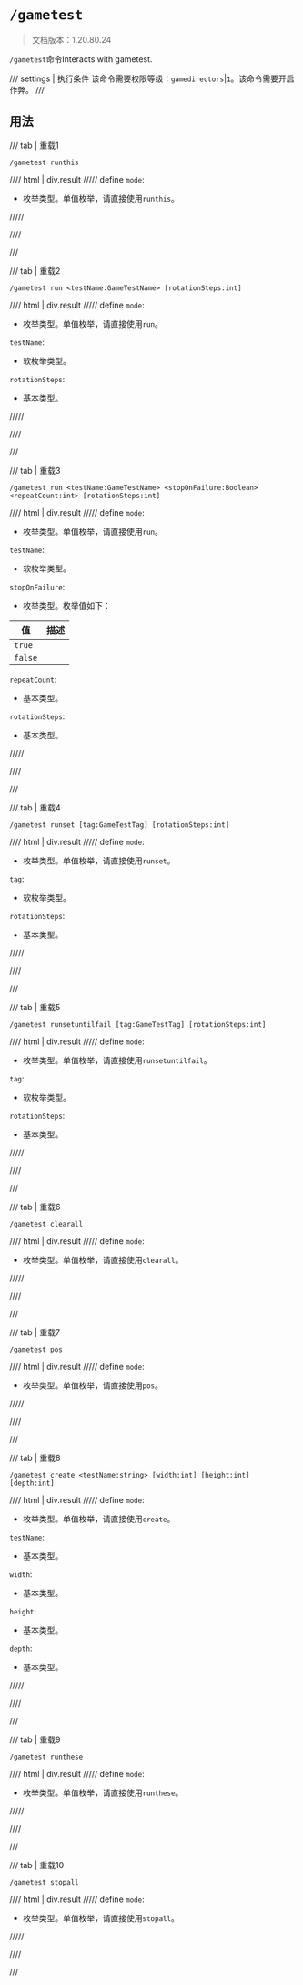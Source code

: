 # `/gametest`

> 文档版本：1.20.80.24

`/gametest`命令Interacts with gametest.

/// settings | 执行条件
该命令需要权限等级：`gamedirectors`|`1`。该命令需要开启作弊。
///

## 用法

/// tab | 重载1
```mcfunction
/gametest runthis
```

//// html | div.result
///// define
`mode`: <!-- md:samp GameTestModeRunThis -->

- 枚举类型。单值枚举，请直接使用`runthis`。


/////

////

///

/// tab | 重载2
```mcfunction
/gametest run <testName:GameTestName> [rotationSteps:int]
```

//// html | div.result
///// define
`mode`: <!-- md:samp GameTestModeRun -->

- 枚举类型。单值枚举，请直接使用`run`。

`testName`: <!-- md:samp GameTestName -->

- 软枚举类型。

`rotationSteps`: <!-- md:samp int -->

- 基本类型。


/////

////

///

/// tab | 重载3
```mcfunction
/gametest run <testName:GameTestName> <stopOnFailure:Boolean> <repeatCount:int> [rotationSteps:int]
```

//// html | div.result
///// define
`mode`: <!-- md:samp GameTestModeRun -->

- 枚举类型。单值枚举，请直接使用`run`。

`testName`: <!-- md:samp GameTestName -->

- 软枚举类型。

`stopOnFailure`: <!-- md:samp Boolean -->

- 枚举类型。枚举值如下：

|值|描述|
|---|---|
|`true`||
|`false`||


`repeatCount`: <!-- md:samp int -->

- 基本类型。

`rotationSteps`: <!-- md:samp int -->

- 基本类型。


/////

////

///

/// tab | 重载4
```mcfunction
/gametest runset [tag:GameTestTag] [rotationSteps:int]
```

//// html | div.result
///// define
`mode`: <!-- md:samp GameTestModeRunSet -->

- 枚举类型。单值枚举，请直接使用`runset`。

`tag`: <!-- md:samp GameTestTag -->

- 软枚举类型。

`rotationSteps`: <!-- md:samp int -->

- 基本类型。


/////

////

///

/// tab | 重载5
```mcfunction
/gametest runsetuntilfail [tag:GameTestTag] [rotationSteps:int]
```

//// html | div.result
///// define
`mode`: <!-- md:samp GameTestModeRunSetUntilFail -->

- 枚举类型。单值枚举，请直接使用`runsetuntilfail`。

`tag`: <!-- md:samp GameTestTag -->

- 软枚举类型。

`rotationSteps`: <!-- md:samp int -->

- 基本类型。


/////

////

///

/// tab | 重载6
```mcfunction
/gametest clearall
```

//// html | div.result
///// define
`mode`: <!-- md:samp GameTestModeClearAll -->

- 枚举类型。单值枚举，请直接使用`clearall`。


/////

////

///

/// tab | 重载7
```mcfunction
/gametest pos
```

//// html | div.result
///// define
`mode`: <!-- md:samp GameTestModeShowPosition -->

- 枚举类型。单值枚举，请直接使用`pos`。


/////

////

///

/// tab | 重载8
```mcfunction
/gametest create <testName:string> [width:int] [height:int] [depth:int]
```

//// html | div.result
///// define
`mode`: <!-- md:samp GameTestModeCreateTest -->

- 枚举类型。单值枚举，请直接使用`create`。

`testName`: <!-- md:samp string -->

- 基本类型。

`width`: <!-- md:samp int -->

- 基本类型。

`height`: <!-- md:samp int -->

- 基本类型。

`depth`: <!-- md:samp int -->

- 基本类型。


/////

////

///

/// tab | 重载9
```mcfunction
/gametest runthese
```

//// html | div.result
///// define
`mode`: <!-- md:samp GameTestRunNearbyTests -->

- 枚举类型。单值枚举，请直接使用`runthese`。


/////

////

///

/// tab | 重载10
```mcfunction
/gametest stopall
```

//// html | div.result
///// define
`mode`: <!-- md:samp GameTestStopTests -->

- 枚举类型。单值枚举，请直接使用`stopall`。


/////

////

///
